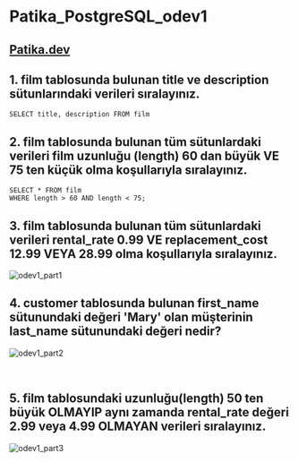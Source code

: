 # Patika_PostgreSQL_odev1

## [Patika.dev](www.patika.dev)

## 1. film tablosunda bulunan title ve description sütunlarındaki verileri sıralayınız.

`SELECT title, description FROM film`

## 2. film tablosunda bulunan tüm sütunlardaki verileri film uzunluğu (length) 60 dan büyük VE 75 ten küçük olma koşullarıyla sıralayınız.

`SELECT * FROM film`<br>
`WHERE length > 60 AND length < 75;`

## 3. film tablosunda bulunan tüm sütunlardaki verileri rental_rate 0.99 VE replacement_cost 12.99 VEYA 28.99 olma koşullarıyla sıralayınız. <br> 
![odev1_part1](https://user-images.githubusercontent.com/36984017/228911023-47bc675d-f251-4194-8ce5-aa570bfade49.png)
<br>

## 4. customer tablosunda bulunan first_name sütunundaki değeri 'Mary' olan müşterinin last_name sütunundaki değeri nedir?<br>

![odev1_part2](https://user-images.githubusercontent.com/36984017/228911234-5c87603c-1260-4ead-b051-9302dbae4203.png)

<br>

##  5. film tablosundaki uzunluğu(length) 50 ten büyük OLMAYIP aynı zamanda rental_rate değeri 2.99 veya 4.99 OLMAYAN verileri sıralayınız.

![odev1_part3](https://user-images.githubusercontent.com/36984017/228918394-78a6c297-29a9-4265-8df7-dd37d0ce2c25.png)
